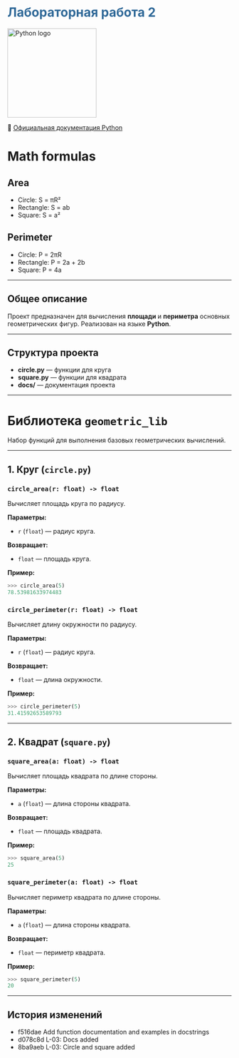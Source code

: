 <h1 style="color:#306998;">Лабораторная работа 2</h1>

<p>
  <img src="https://www.python.org/static/community_logos/python-logo.png"
       alt="Python logo" width="200">
</p>

<p>
  🔗 <a href="https://docs.python.org/3/" target="_blank">Официальная документация Python</a>
</p>

# Math formulas
## Area
- Circle: S = πR²
- Rectangle: S = ab
- Square: S = a²

## Perimeter
- Circle: P = 2πR
- Rectangle: P = 2a + 2b
- Square: P = 4a

---

## Общее описание
Проект предназначен для вычисления **площади** и **периметра** основных геометрических фигур.
Реализован на языке **Python**.

---

## Структура проекта
- **circle.py** — функции для круга
- **square.py** — функции для квадрата
- **docs/** — документация проекта

---

# Библиотека `geometric_lib`

Набор функций для выполнения базовых геометрических вычислений.

---

## 1. Круг (`circle.py`)

### `circle_area(r: float) -> float`
Вычисляет площадь круга по радиусу.

**Параметры:**
- `r` (`float`) — радиус круга.

**Возвращает:**
- `float` — площадь круга.

**Пример:**
```python
>>> circle_area(5)
78.53981633974483
```

### `circle_perimeter(r: float) -> float`
Вычисляет длину окружности по радиусу.

**Параметры:**
- `r` (`float`) — радиус круга.

**Возвращает:**
- `float` — длина окружности.

**Пример:**
```python
>>> circle_perimeter(5)
31.41592653589793
```

---

## 2. Квадрат (`square.py`)

### `square_area(a: float) -> float`
Вычисляет площадь квадрата по длине стороны.

**Параметры:**
- `a` (`float`) — длина стороны квадрата.

**Возвращает:**
- `float` — площадь квадрата.

**Пример:**
```python
>>> square_area(5)
25
```

### `square_perimeter(a: float) -> float`
Вычисляет периметр квадрата по длине стороны.

**Параметры:**
- `a` (`float`) — длина стороны квадрата.

**Возвращает:**
- `float` — периметр квадрата.

**Пример:**
```python
>>> square_perimeter(5)
20
```

---

## История изменений

- f516dae Add function documentation and examples in docstrings
- d078c8d L-03: Docs added
- 8ba9aeb L-03: Circle and square added

